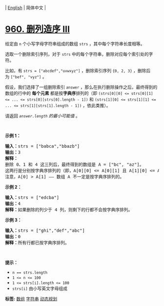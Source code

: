 | [English](README_EN.md) | 简体中文 |

# [960. 删列造序 III](https://leetcode-cn.com/problems/delete-columns-to-make-sorted-iii)
<p>给定由<meta charset="UTF-8" />&nbsp;<code>n</code>&nbsp;个小写字母字符串组成的数组<meta charset="UTF-8" />&nbsp;<code>strs</code>&nbsp;，其中每个字符串长度相等。</p>

<p>选取一个删除索引序列，对于<meta charset="UTF-8" />&nbsp;<code>strs</code>&nbsp;中的每个字符串，删除对应每个索引处的字符。</p>

<p>比如，有<meta charset="UTF-8" />&nbsp;<code>strs = ["abcdef","uvwxyz"]</code>&nbsp;，删除索引序列<meta charset="UTF-8" />&nbsp;<code>{0, 2, 3}</code>&nbsp;，删除后为<meta charset="UTF-8" />&nbsp;<code>["bef", "vyz"]</code>&nbsp;。</p>

<p>假设，我们选择了一组删除索引<meta charset="UTF-8" />&nbsp;<code>answer</code>&nbsp;，那么在执行删除操作之后，最终得到的数组的行中的 <strong>每个元素</strong> 都是按<strong>字典序</strong>排列的（即&nbsp;<code>(strs[0][0] &lt;= strs[0][1] &lt;= ... &lt;= strs[0][strs[0].length - 1])</code>&nbsp;和&nbsp;<code>(strs[1][0] &lt;= strs[1][1] &lt;= ... &lt;= strs[1][strs[1].length - 1])</code> ，依此类推）。</p>

<p>请返回<meta charset="UTF-8" /><em>&nbsp;<code>answer.length</code>&nbsp;的最小可能值</em>&nbsp;。</p>

<p>&nbsp;</p>

<p><strong>示例 1：</strong></p>

<pre>
<strong>输入：</strong>strs = ["babca","bbazb"]
<strong>输出：</strong>3
<strong>解释：
</strong>删除 0、1 和 4 这三列后，最终得到的数组是 A = ["bc", "az"]。
这两行是分别按字典序排列的（即，A[0][0] &lt;= A[0][1] 且 A[1][0] &lt;= A[1][1]）。
注意，A[0] &gt; A[1] —— 数组 A 不一定是按字典序排列的。
</pre>

<p><strong>示例 2：</strong></p>

<pre>
<strong>输入：</strong>strs = ["edcba"]
<strong>输出：</strong>4
<strong>解释：</strong>如果删除的列少于 4 列，则剩下的行都不会按字典序排列。
</pre>

<p><strong>示例 3：</strong></p>

<pre>
<strong>输入：</strong>strs = ["ghi","def","abc"]
<strong>输出：</strong>0
<strong>解释：</strong>所有行都已按字典序排列。
</pre>

<p>&nbsp;</p>

<p><strong>提示：</strong></p>
<meta charset="UTF-8" />

<ul>
	<li><code>n == strs.length</code></li>
	<li><code>1 &lt;= n &lt;= 100</code></li>
	<li><code>1 &lt;= strs[i].length &lt;= 100</code></li>
	<li><code>strs[i]</code>&nbsp;由小写英文字母组成</li>
</ul>

**标签:**  [数组](https://leetcode-cn.com/tag/array) [字符串](https://leetcode-cn.com/tag/string) [动态规划](https://leetcode-cn.com/tag/dynamic-programming) 